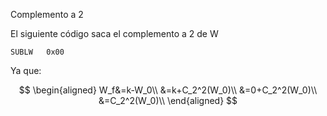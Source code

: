 Complemento a 2

El siguiente código saca el complemento a 2 de W
```
SUBLW	0x00
```
Ya que:

$$
\begin{aligned}
W_f&=k-W_0\\
&=k+C_2^2(W_0)\\
&=0+C_2^2(W_0)\\
&=C_2^2(W_0)\\
\end{aligned}
$$
